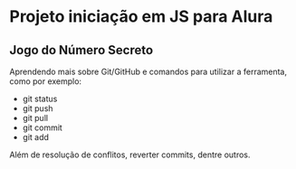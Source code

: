 # Projeto iniciação em JS para Alura

## Jogo do Número Secreto

Aprendendo mais sobre Git/GitHub e comandos para utilizar a ferramenta, como por exemplo:
 - git status
 - git push
 - git pull
 - git commit
 - git add


Além de resolução de conflitos, reverter commits, dentre outros.
